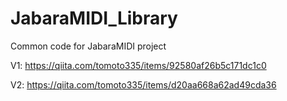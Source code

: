 # JabaraMIDI_Library

Common code for JabaraMIDI project

V1: https://qiita.com/tomoto335/items/92580af26b5c171dc1c0

V2: https://qiita.com/tomoto335/items/d20aa668a62ad49cda36

